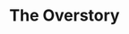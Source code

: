 ---
authors: Richard Powers
title: The Overstory
series:
narrators: Suzanne Toren
vibe:
summary:
rating: 👍
finished: 2024-04-17
year: 2024
---